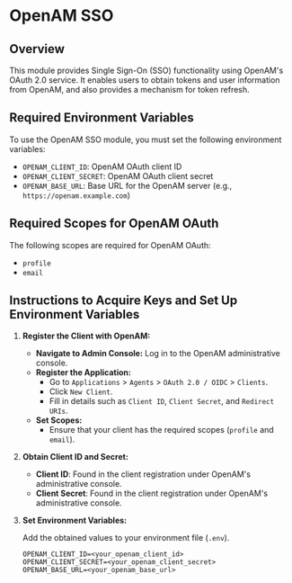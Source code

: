 # OpenAM SSO

## Overview

This module provides Single Sign-On (SSO) functionality using OpenAM's OAuth 2.0 service. It enables users to obtain tokens and user information from OpenAM, and also provides a mechanism for token refresh.

## Required Environment Variables

To use the OpenAM SSO module, you must set the following environment variables:

- `OPENAM_CLIENT_ID`: OpenAM OAuth client ID
- `OPENAM_CLIENT_SECRET`: OpenAM OAuth client secret
- `OPENAM_BASE_URL`: Base URL for the OpenAM server (e.g., `https://openam.example.com`)

## Required Scopes for OpenAM OAuth

The following scopes are required for OpenAM OAuth:

- `profile`
- `email`

## Instructions to Acquire Keys and Set Up Environment Variables

1. **Register the Client with OpenAM:**

   - **Navigate to Admin Console:** Log in to the OpenAM administrative console.
   - **Register the Application:**
     - Go to `Applications` > `Agents` > `OAuth 2.0 / OIDC` > `Clients`.
     - Click `New Client`.
     - Fill in details such as `Client ID`, `Client Secret`, and `Redirect URIs`.
   - **Set Scopes:**
     - Ensure that your client has the required scopes (`profile` and `email`).

2. **Obtain Client ID and Secret:**

   - **Client ID**: Found in the client registration under OpenAM's administrative console.
   - **Client Secret**: Found in the client registration under OpenAM's administrative console.

3. **Set Environment Variables:**

   Add the obtained values to your environment file (`.env`).

   ```env
   OPENAM_CLIENT_ID=<your_openam_client_id>
   OPENAM_CLIENT_SECRET=<your_openam_client_secret>
   OPENAM_BASE_URL=<your_openam_base_url>
   ```
